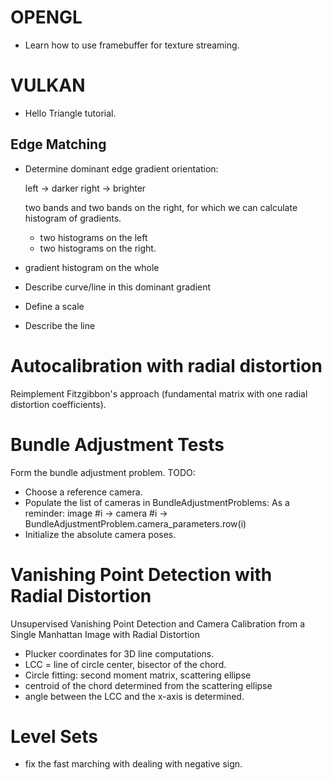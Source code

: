 OPENGL
======
- Learn how to use framebuffer for texture streaming.

VULKAN
======
- Hello Triangle tutorial.

Edge Matching
-------------
- Determine dominant edge gradient orientation:

  left  -> darker
  right -> brighter

  two bands and two bands on the right, for which we can calculate histogram  of
  gradients.
  - two histograms on the left
  - two histograms on the right.

- gradient histogram on the whole
- Describe curve/line in this dominant gradient
- Define a scale
- Describe the line


Autocalibration with radial distortion
======================================
Reimplement Fitzgibbon's approach (fundamental matrix with one radial distortion
coefficients).

Bundle Adjustment Tests
=======================

Form the bundle adjustment problem.
TODO:
- Choose a reference camera.
- Populate the list of cameras in BundleAdjustmentProblems:
  As a reminder:
  image #i -> camera #i -> BundleAdjustmentProblem.camera_parameters.row(i)
- Initialize the absolute camera poses.

Vanishing Point Detection with Radial Distortion
================================================
Unsupervised Vanishing Point Detection and Camera Calibration from a Single
Manhattan Image with Radial Distortion

- Plucker coordinates for 3D line computations.
- LCC = line of circle center, bisector of the chord.
- Circle fitting: second moment matrix, scattering ellipse
- centroid of the chord determined from the scattering ellipse
- angle between the LCC and the x-axis is determined.

Level Sets
==========
- fix the fast marching with dealing with negative sign.
